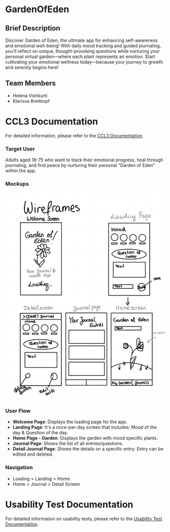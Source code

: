 # GardenOfEden

## Brief Description
Discover Garden of Eden, the ultimate app for enhancing self-awareness and emotional well-being! 
With daily mood tracking and guided journaling, you’ll reflect on unique, thought-provoking questions 
while nurturing your personal virtual garden—where each plant represents an emotion. 
Start cultivating your emotional wellness today—because your journey to growth and serenity begins here!

## Team Members
- Helena Vishkurti
- Klarissa Breitkopf
  
# CCL3 Documentation
For detailed information, please refer to the [CCL3 Documentation](docs/documentation.md).

### Target User
Adults aged 18-75 who want to track their emotional progress, 
heal through journaling, and find peace by nurturing their personal "Garden of Eden" within the app.

### Mockups
![Mockup](images/Mockups_CCL3.jpg)

### User Flow
- **Welcome Page**: Displays the loading page for the app.
- **Landing Page**: It's a once-per-day screen that includes: Mood of the day & Question of the day.
- **Home Page - Garden**: Displays the garden with mood specific plants.
- **Journal Page**: Shows the list of all entries/questions.
- **Detail Journal Page**: Shows the details on a specific entry. Entry can be edited and deleted.

### Navigation
- Loading > Landing > Home
- Home > Journal > Detail Screen

# Usability Test Documentation

For detailed information on usability tests, please refer to the [Usability Test Documentation](docs/usability_tests.md).
